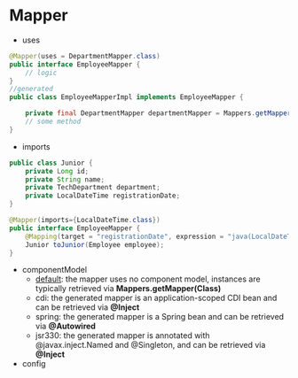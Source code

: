 # Mapper

* uses
```java
@Mapper(uses = DepartmentMapper.class)
public interface EmployeeMapper {
    // logic
}
//generated
public class EmployeeMapperImpl implements EmployeeMapper {

    private final DepartmentMapper departmentMapper = Mappers.getMapper( DepartmentMapper.class );
    // some method
}
```
* imports
```java
public class Junior {
    private Long id;
    private String name;
    private TechDepartment department;
    private LocalDateTime registrationDate;
}

@Mapper(imports={LocalDateTime.class})
public interface EmployeeMapper {
    @Mapping(target = "registrationDate", expression = "java(LocalDateTime.now())")
    Junior toJunior(Employee employee);
}

```
* componentModel
  * <u>default</u>: the mapper uses no component model, instances are typically retrieved via __Mappers.getMapper(Class)__
  * cdi: the generated mapper is an application-scoped CDI bean and can be retrieved via __@Inject__
  * spring: the generated mapper is a Spring bean and can be retrieved via __@Autowired__
  * jsr330: the generated mapper is annotated with @javax.inject.Named and @Singleton, and can be retrieved via __@Inject__
* config